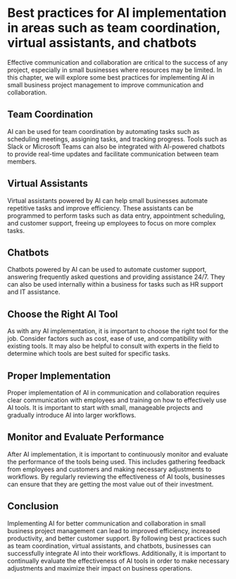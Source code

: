 Best practices for AI implementation in areas such as team coordination, virtual assistants, and chatbots
================================================================================================================================================================================

Effective communication and collaboration are critical to the success of any project, especially in small businesses where resources may be limited. In this chapter, we will explore some best practices for implementing AI in small business project management to improve communication and collaboration.

Team Coordination
-----------------

AI can be used for team coordination by automating tasks such as scheduling meetings, assigning tasks, and tracking progress. Tools such as Slack or Microsoft Teams can also be integrated with AI-powered chatbots to provide real-time updates and facilitate communication between team members.

Virtual Assistants
------------------

Virtual assistants powered by AI can help small businesses automate repetitive tasks and improve efficiency. These assistants can be programmed to perform tasks such as data entry, appointment scheduling, and customer support, freeing up employees to focus on more complex tasks.

Chatbots
--------

Chatbots powered by AI can be used to automate customer support, answering frequently asked questions and providing assistance 24/7. They can also be used internally within a business for tasks such as HR support and IT assistance.

Choose the Right AI Tool
------------------------

As with any AI implementation, it is important to choose the right tool for the job. Consider factors such as cost, ease of use, and compatibility with existing tools. It may also be helpful to consult with experts in the field to determine which tools are best suited for specific tasks.

Proper Implementation
---------------------

Proper implementation of AI in communication and collaboration requires clear communication with employees and training on how to effectively use AI tools. It is important to start with small, manageable projects and gradually introduce AI into larger workflows.

Monitor and Evaluate Performance
--------------------------------

After AI implementation, it is important to continuously monitor and evaluate the performance of the tools being used. This includes gathering feedback from employees and customers and making necessary adjustments to workflows. By regularly reviewing the effectiveness of AI tools, businesses can ensure that they are getting the most value out of their investment.

Conclusion
----------

Implementing AI for better communication and collaboration in small business project management can lead to improved efficiency, increased productivity, and better customer support. By following best practices such as team coordination, virtual assistants, and chatbots, businesses can successfully integrate AI into their workflows. Additionally, it is important to continually evaluate the effectiveness of AI tools in order to make necessary adjustments and maximize their impact on business operations.
